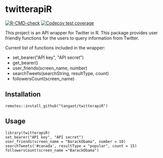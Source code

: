 # twitterapiR

<!-- badges: start -->
  [![R-CMD-check](https://github.com/tangaot/twitterapiR/workflows/R-CMD-check/badge.svg)](https://github.com/tangaot/twitterapiR/actions)
[![Codecov test coverage](https://codecov.io/gh/tangaot/twitterapiR/branch/main/graph/badge.svg)](https://app.codecov.io/gh/tangaot/twitterapiR?branch=main)
<!-- badges: end -->

This project is an API wrapper for Twitter in R. This package provides user friendly functions for the users to query information from Twitter. 

Current list of functions included in the wrapper:

* set_bearer("API key", "API secret")
* get_bearer()
* user_friends(screen_name, number)
* searchTweets(searchString, resultType, count)
* followersCount(screen_name)

## Installation

```{r}
remotes::install_github("tangaot/twitterapiR")
```

## Usage
```{r}
library(twitterapiR)
set_bearer("API key", "API secret")
user_friends(screen_name = "BarackObama", number = 10)
searchTweets('#canada', resultType = "popular", count = 15)
followersCount(screen_name ="BarackObama")
```
